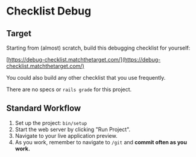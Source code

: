 # Checklist Debug

## Target

Starting from (almost) scratch, build this debugging checklist for yourself:

[https://debug-checklist.matchthetarget.com/](https://debug-checklist.matchthetarget.com/)

You could also build any other checklist that you use frequently.

There are no specs or `rails grade` for this project.

## Standard Workflow

 1. Set up the project: `bin/setup`
 1. Start the web server by clicking "Run Project".
 1. Navigate to your live application preview.
 1. As you work, remember to navigate to `/git` and **commit often as you work.**
